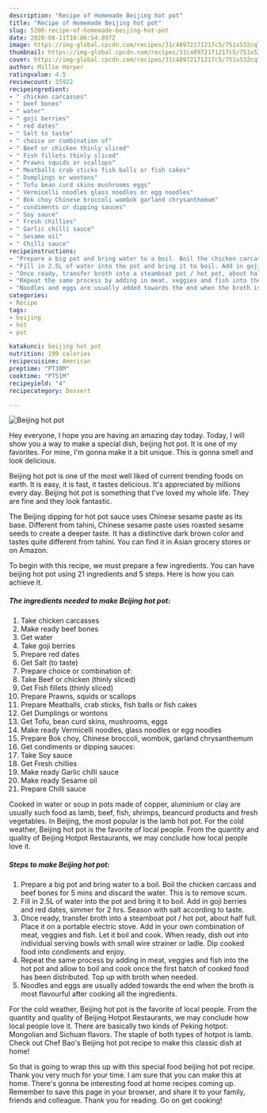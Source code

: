 ```yaml
---
description: "Recipe of Homemade Beijing hot pot"
title: "Recipe of Homemade Beijing hot pot"
slug: 5206-recipe-of-homemade-beijing-hot-pot
date: 2020-08-11T10:06:54.897Z
image: https://img-global.cpcdn.com/recipes/31c48972171217c5/751x532cq70/beijing-hot-pot-recipe-main-photo.jpg
thumbnail: https://img-global.cpcdn.com/recipes/31c48972171217c5/751x532cq70/beijing-hot-pot-recipe-main-photo.jpg
cover: https://img-global.cpcdn.com/recipes/31c48972171217c5/751x532cq70/beijing-hot-pot-recipe-main-photo.jpg
author: Millie Harper
ratingvalue: 4.5
reviewcount: 15922
recipeingredient:
- " chicken carcasses"
- " beef bones"
- " water"
- " goji berries"
- " red dates"
- " Salt to taste"
- " choice or combination of"
- " Beef or chicken thinly sliced"
- " Fish fillets thinly sliced"
- " Prawns squids or scallops"
- " Meatballs crab sticks fish balls or fish cakes"
- " Dumplings or wontons"
- " Tofu bean curd skins mushrooms eggs"
- " Vermicelli noodles glass noodles or egg noodles"
- " Bok choy Chinese broccoli wombok garland chrysanthemum"
- " condiments or dipping sauces"
- " Soy sauce"
- " Fresh chillies"
- " Garlic chilli sauce"
- " Sesame oil"
- " Chilli sauce"
recipeinstructions:
- "Prepare a big pot and bring water to a boil. Boil the chicken carcass and beef bones for 5 mins and discard the water. This is to remove scum."
- "Fill in 2.5L of water into the pot and bring it to boil. Add in goji berries and red dates, simmer for 2 hrs. Season with salt according to taste."
- "Once ready, transfer broth into a steamboat pot / hot pot, about half full. Place it on a portable electric stove. Add in your own combination of meat, veggies and fish. Let it boil and cook. When ready, dish out into individual serving bowls with small wire strainer or ladle. Dip cooked food into condiments and enjoy."
- "Repeat the same process by adding in meat, veggies and fish into the hot pot and allow to boil and cook once the first batch of cooked food has been distributed. Top up with broth when needed."
- "Noodles and eggs are usually added towards the end when the broth is most flavourful after cooking all the ingredients."
categories:
- Recipe
tags:
- beijing
- hot
- pot

katakunci: beijing hot pot 
nutrition: 199 calories
recipecuisine: American
preptime: "PT38M"
cooktime: "PT51M"
recipeyield: "4"
recipecategory: Dessert

---
```



![Beijing hot pot](https://img-global.cpcdn.com/recipes/31c48972171217c5/751x532cq70/beijing-hot-pot-recipe-main-photo.jpg)

Hey everyone, I hope you are having an amazing day today. Today, I will show you a way to make a special dish, beijing hot pot. It is one of my favorites. For mine, I'm gonna make it a bit unique. This is gonna smell and look delicious.

Beijing hot pot is one of the most well liked of current trending foods on earth. It is easy, it is fast, it tastes delicious. It's appreciated by millions every day. Beijing hot pot is something that I've loved my whole life. They are fine and they look fantastic.

The Beijing dipping for hot pot sauce uses Chinese sesame paste as its base. Different from tahini, Chinese sesame paste uses roasted sesame seeds to create a deeper taste. It has a distinctive dark brown color and tastes quite different from tahini. You can find it in Asian grocery stores or on Amazon.


To begin with this recipe, we must prepare a few ingredients. You can have beijing hot pot using 21 ingredients and 5 steps. Here is how you can achieve it.

<!--inarticleads1-->

##### The ingredients needed to make Beijing hot pot:

1. Take  chicken carcasses
1. Make ready  beef bones
1. Get  water
1. Take  goji berries
1. Prepare  red dates
1. Get  Salt (to taste)
1. Prepare  choice or combination of:
1. Take  Beef or chicken (thinly sliced)
1. Get  Fish fillets (thinly sliced)
1. Prepare  Prawns, squids or scallops
1. Prepare  Meatballs, crab sticks, fish balls or fish cakes
1. Get  Dumplings or wontons
1. Get  Tofu, bean curd skins, mushrooms, eggs
1. Make ready  Vermicelli noodles, glass noodles or egg noodles
1. Prepare  Bok choy, Chinese broccoli, wombok, garland chrysanthemum
1. Get  condiments or dipping sauces:
1. Take  Soy sauce
1. Get  Fresh chillies
1. Make ready  Garlic chilli sauce
1. Make ready  Sesame oil
1. Prepare  Chilli sauce


Cooked in water or soup in pots made of copper, aluminium or clay are usually such food as lamb, beef, fish, shrimps, beancurd products and fresh vegetables. In Beijing, the most popular is the lamb hot pot. For the cold weather, Beijing hot pot is the favorite of local people. From the quantity and quality of Beijing Hotpot Restaurants, we may conclude how local people love it. 

<!--inarticleads2-->

##### Steps to make Beijing hot pot:

1. Prepare a big pot and bring water to a boil. Boil the chicken carcass and beef bones for 5 mins and discard the water. This is to remove scum.
1. Fill in 2.5L of water into the pot and bring it to boil. Add in goji berries and red dates, simmer for 2 hrs. Season with salt according to taste.
1. Once ready, transfer broth into a steamboat pot / hot pot, about half full. Place it on a portable electric stove. Add in your own combination of meat, veggies and fish. Let it boil and cook. When ready, dish out into individual serving bowls with small wire strainer or ladle. Dip cooked food into condiments and enjoy.
1. Repeat the same process by adding in meat, veggies and fish into the hot pot and allow to boil and cook once the first batch of cooked food has been distributed. Top up with broth when needed.
1. Noodles and eggs are usually added towards the end when the broth is most flavourful after cooking all the ingredients.


For the cold weather, Beijing hot pot is the favorite of local people. From the quantity and quality of Beijing Hotpot Restaurants, we may conclude how local people love it. There are basically two kinds of Peking hotpot: Mongolian and Sichuan flavors. The staple of both types of hotpot is lamb. Check out Chef Bao&#39;s Beijing hot pot recipe to make this classic dish at home! 

So that is going to wrap this up with this special food beijing hot pot recipe. Thank you very much for your time. I am sure that you can make this at home. There's gonna be interesting food at home recipes coming up. Remember to save this page in your browser, and share it to your family, friends and colleague. Thank you for reading. Go on get cooking!
